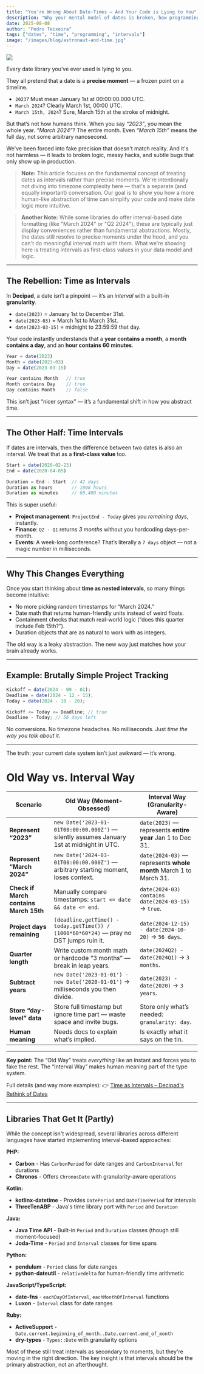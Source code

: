 ```yaml
---
title: "You’re Wrong About Date-Times — And Your Code is Lying to You"
description: "Why your mental model of dates is broken, how programming languages gaslight us about time, and how Decipad’s interval-based approach fixes it."
date: 2025-08-08
author: "Pedro Teixeira"
tags: ["dates", "time", "programming", "intervals"]
image: "/images/blog/astronaut-and-time.jpg"
---
```


![](/images/blog/astronaut-and-time.jpg)

Every date library you’ve ever used is lying to you.

They all pretend that a date is a **precise moment** — a frozen point on a timeline.

- `2023`? Must mean January 1st at 00:00:00.000 UTC.
- `March 2024`? Clearly March 1st, 00:00 UTC.
- `March 15th, 2024`? Sure, March 15th at the stroke of midnight.

But that’s not how humans think.
When you say _“2023”_, you mean the whole year. _“March 2024”_? The entire month. Even _“March 15th”_ means the full day, not some arbitrary nanosecond.

We've been forced into fake precision that doesn't match reality. And it's not harmless — it leads to broken logic, messy hacks, and subtle bugs that only show up in production.

> **Note:** This article focuses on the fundamental concept of treating dates as intervals rather than precise moments. We're intentionally not diving into timezone complexity here — that's a separate (and equally important) conversation. Our goal is to show you how a more human-like abstraction of time can simplify your code and make date logic more intuitive.

> **Another Note:** While some libraries do offer interval-based date formatting (like "March 2024" or "Q2 2024"), these are typically just display conveniences rather than fundamental abstractions. Mostly, the dates still resolve to precise moments under the hood, and you can't do meaningful interval math with them. What we're showing here is treating intervals as first-class values in your data model and logic.

---

## The Rebellion: Time as Intervals

In **Decipad**, a date isn’t a pinpoint — it’s an _interval_ with a built-in **granularity**.

- `date(2023)` = January 1st to December 31st.
- `date(2023-03)` = March 1st to March 31st.
- `date(2023-03-15)` = midnight to 23:59:59 that day.

Your code instantly understands that a **year contains a month**, a **month contains a day**, and an **hour contains 60 minutes**.

```js
Year = date(2023)
Month = date(2023-03)
Day = date(2023-03-15)

Year contains Month   // true
Month contains Day    // true
Day contains Month    // false
```

This isn’t just “nicer syntax” — it’s a fundamental shift in how you abstract time.

---

## The Other Half: Time Intervals

If dates are intervals, then the difference between two dates is also an interval.
We treat that as a **first-class value** too.

```js
Start = date(2020-02-23)
End = date(2020-04-05)

Duration = End - Start  // 42 days
Duration as hours       // 1008 hours
Duration as minutes     // 60,480 minutes
```

This is super useful:

- **Project management**: `ProjectEnd - Today` gives you _remaining days_, instantly.
- **Finance**: `Q2 - Q1` returns _3 months_ without you hardcoding days-per-month.
- **Events**: A week-long conference? That’s literally a `7 days` object — not a magic number in milliseconds.

---

## Why This Changes Everything

Once you start thinking about **time as nested intervals**, so many things become intuitive:

- No more picking random timestamps for “March 2024.”
- Date math that returns human-friendly units instead of weird floats.
- Containment checks that match real-world logic (“does this quarter include Feb 15th?”).
- Duration objects that are as natural to work with as integers.

The old way is a leaky abstraction. The new way just matches how your brain already works.

---

## Example: Brutally Simple Project Tracking

```js
Kickoff = date(2024 - 09 - 01);
Deadline = date(2024 - 12 - 15);
Today = date(2024 - 10 - 20);

Kickoff <= Today <= Deadline; // true
Deadline - Today; // 56 days left
```

No conversions. No timezone headaches. No milliseconds. Just _time the way you talk about it_.

---

The truth: your current date system isn’t just awkward — it’s wrong.

# Old Way vs. Interval Way

| **Scenario**                           | **Old Way (Moment-Obsessed)**                                                             | **Interval Way (Granularity-Aware)**                              |
| -------------------------------------- | ----------------------------------------------------------------------------------------- | ----------------------------------------------------------------- |
| **Represent “2023”**                   | `new Date('2023-01-01T00:00:00.000Z')` — silently assumes January 1st at midnight in UTC. | `date(2023)` — represents **entire year** Jan 1 to Dec 31.        |
| **Represent “March 2024”**             | `new Date('2024-03-01T00:00:00.000Z')` — arbitrary starting moment, loses context.        | `date(2024-03)` — represents **whole month** March 1 to March 31. |
| **Check if March contains March 15th** | Manually compare timestamps: `start <= date && date <= end`.                              | `date(2024-03) contains date(2024-03-15)` → `true`.               |
| **Project days remaining**             | `(deadline.getTime() - today.getTime()) / (1000*60*60*24)` — pray no DST jumps ruin it.   | `date(2024-12-15) - date(2024-10-20)` → `56 days`.                |
| **Quarter length**                     | Write custom month math or hardcode “3 months” — break in leap years.                     | `date(2024Q2) - date(2024Q1)` → `3 months`.                       |
| **Subtract years**                     | `new Date('2023-01-01') - new Date('2020-01-01')` → milliseconds you then divide.         | `date(2023) - date(2020)` → `3 years`.                            |
| **Store “day-level” data**             | Store full timestamp but ignore time part — waste space and invite bugs.                  | Store only what’s needed: `granularity: day`.                     |
| **Human meaning**                      | Needs docs to explain what’s implied.                                                     | Is exactly what it says on the tin.                               |

---

**Key point:** The “Old Way” treats _everything_ like an instant and forces you to fake the rest. The “Interval Way” makes human meaning part of the type system.

Full details (and way more examples):
👉 [Time as Intervals – Decipad's Rethink of Dates](https://metaduck.com/time-as-intervals/)

---

## Libraries That Get It (Partly)

While the concept isn't widespread, several libraries across different languages have started implementing interval-based approaches:

**PHP:**

- **Carbon** - Has `CarbonPeriod` for date ranges and `CarbonInterval` for durations
- **Chronos** - Offers `ChronosDate` with granularity-aware operations

**Kotlin:**

- **kotlinx-datetime** - Provides `DatePeriod` and `DateTimePeriod` for intervals
- **ThreeTenABP** - Java's time library port with `Period` and `Duration`

**Java:**

- **Java Time API** - Built-in `Period` and `Duration` classes (though still moment-focused)
- **Joda-Time** - `Period` and `Interval` classes for time spans

**Python:**

- **pendulum** - `Period` class for date ranges
- **python-dateutil** - `relativedelta` for human-friendly time arithmetic

**JavaScript/TypeScript:**

- **date-fns** - `eachDayOfInterval`, `eachMonthOfInterval` functions
- **Luxon** - `Interval` class for date ranges

**Ruby:**

- **ActiveSupport** - `Date.current.beginning_of_month..Date.current.end_of_month`
- **dry-types** - `Types::Date` with granularity options

Most of these still treat intervals as secondary to moments, but they're moving in the right direction. The key insight is that intervals should be the primary abstraction, not an afterthought.
